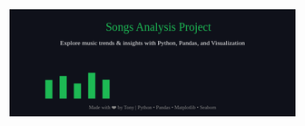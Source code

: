 <svg width="800" height="300" viewBox="0 0 800 300" xmlns="http://www.w3.org/2000/svg">
  <!-- Background -->
  <rect width="800" height="300" fill="#0f111a"/>

  <!-- Title -->
  <text x="50%" y="60" text-anchor="middle" font-family="Verdana" font-size="32" fill="#1DB954">
    🎵 Songs Analysis Project
  </text>

  <!-- Subtitle -->
  <text x="50%" y="100" text-anchor="middle" font-family="Verdana" font-size="18" fill="#ffffff">
    Explore music trends & insights with Python, Pandas, and Visualization
  </text>

  <!-- Bars Visualization -->
  <g transform="translate(100,150)">
    <rect x="0"   y="50" width="20" height="50" fill="#1DB954">
      <animate attributeName="height" values="50;80;50" dur="1.5s" repeatCount="indefinite"/>
      <animate attributeName="y" values="50;20;50" dur="1.5s" repeatCount="indefinite"/>
    </rect>
    <rect x="40"  y="40" width="20" height="60" fill="#1DB954">
      <animate attributeName="height" values="60;100;60" dur="1.5s" repeatCount="indefinite"/>
      <animate attributeName="y" values="40;0;40" dur="1.5s" repeatCount="indefinite"/>
    </rect>
    <rect x="80"  y="60" width="20" height="40" fill="#1DB954">
      <animate attributeName="height" values="40;70;40" dur="1.5s" repeatCount="indefinite"/>
      <animate attributeName="y" values="60;30;60" dur="1.5s" repeatCount="indefinite"/>
    </rect>
    <rect x="120" y="30" width="20" height="70" fill="#1DB954">
      <animate attributeName="height" values="70;100;70" dur="1.5s" repeatCount="indefinite"/>
      <animate attributeName="y" values="30;0;30" dur="1.5s" repeatCount="indefinite"/>
    </rect>
    <rect x="160" y="50" width="20" height="50" fill="#1DB954">
      <animate attributeName="height" values="50;90;50" dur="1.5s" repeatCount="indefinite"/>
      <animate attributeName="y" values="50;10;50" dur="1.5s" repeatCount="indefinite"/>
    </rect>
  </g>

  <!-- Footer -->
  <text x="50%" y="280" text-anchor="middle" font-family="Verdana" font-size="14" fill="#888">
    Made with ❤️ by Tony | Python • Pandas • Matplotlib • Seaborn
  </text>
</svg>
